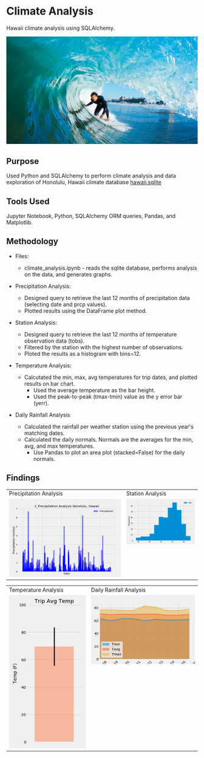 # Climate Analysis 

Hawaii climate analysis using SQLAlchemy.

![surfs-up.png](Graph_Images/surfs-up.png)

## Purpose 

Used Python and SQLAlchemy to perform climate analysis and data exploration of Honolulu, Hawaii climate database [hawaii.sqlite](Resources/hawaii.sqlite)


## Tools Used
Jupyter Notebook, Python, SQLAlchemy ORM queries, Pandas, and Matplotlib.

## Methodology
* Files:
    - climate_analysis.ipynb - reads the sqlite database, performs analysis on the data, and generates graphs.

* Precipitation Analysis:
    - Designed query to retrieve the last 12 months of precipitation data (selecting date and prcp values).
    - Plotted results using the DataFrame plot method.
* Station Analysis:
    - Designed query to retrieve the last 12 months of temperature observation data (tobs).
    - Filtered by the station with the highest number of observations.
    - Ploted the results as a histogram with bins=12.
* Temperature Analysis: 
    - Calcutated the min, max, avg temperatures for trip dates, and plotted results on bar chart.
        * Used the average temperature as the bar height.
        * Used the peak-to-peak (tmax-tmin) value as the y error bar (yerr).
* Daily Rainfall Analysis 
    - Calculated the rainfall per weather station using the previous year's matching dates.
    - Calculated the daily normals. Normals are the averages for the min, avg, and max temperatures.
        * Use Pandas to plot an area plot (stacked=False) for the daily normals.
    
## Findings

<table>
  <tr>
    <td>Precipitation Analysis</td>
     <td>Station Analysis</td>
  </tr>
  <tr>
    <td valign="top"><img src="Graph_Images/2_Precipitation_Analysis.png"></td>
    <td valign="top"><img src="Graph_Images/station-histogram.png"></td>
  </tr>
 </table>


<table>
  <tr>
    <td>Temperature Analysis</td>
     <td>Daily Rainfall Analysis</td>
  </tr>
  <tr>
    <td valign="top"><img src="Graph_Images/Temperature_Analysis.png"></td>
    <td valign="top"><img src="Graph_Images/Daily_Normals_Temp.png"></td>
  </tr>
 </table>